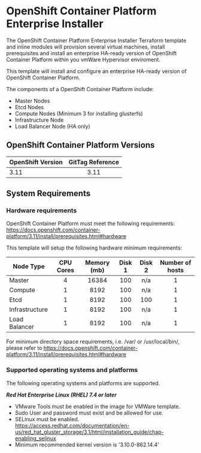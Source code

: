 # OpenShift Container Platform Enterprise Installer
The OpenShift Container Platform Enterprise Installer Terraform template and inline modules will provision several virtual machines, install prerequisites and install an enterprise HA-ready version of OpenShift Container Platform within you vmWare Hypervisor enviroment.

This template will install and configure an enterprise HA-ready version of OpenShift Container Platform.

The components of a OpenShift Container Platform include:

- Master Nodes
- Etcd Nodes
- Compute Nodes (Minimum 3 for installing glusterfs)
- Infrastructure Node
- Load Balancer Node (HA only)

## OpenShift Container Platform Versions

| OpenShift Version | GitTag Reference|
|------|:-------------:|
| 3.11 | 3.11 |

## System Requirements

### Hardware requirements

OpenShift Container Platform must meet the following requirements:
<https://docs.openshift.com/container-platform/3.11/install/prerequisites.html#hardware>

This template will setup the following hardware minimum requirements:

| Node Type | CPU Cores | Memory (mb) | Disk 1 | Disk 2 | Number of hosts |
|------|:-------------:|:----:|:-----:|:-----:|:-----:|
| Master | 4 | 16384 | 100 | n/a | 1 |
| Compute | 1 | 8192 | 100 | n/a | 1 |
| Etcd  | 1 | 8192 | 100 | 100 | 1 |
| Infrastructure | 1 | 8192 | 100 | n/a | 1 |
| Load Balancer | 1 | 8192 | 100 | n/a | 1 |

For minimum directory space requirements, i.e. /var/ or /usr/local/bin/, 
please refer to https://docs.openshift.com/container-platform/3.11/install/prerequisites.html#hardware

### Supported operating systems and platforms

The following operating systems and platforms are supported.

***Red Hat Enterprise Linux (RHEL) 7.4 or later***

- VMware Tools must be enabled in the image for VMWare template.
- Sudo User and password must exist and be allowed for use.
- SELinux must be enabled. 
https://access.redhat.com/documentation/en-us/red_hat_gluster_storage/3.1/html/installation_guide/chap-enabling_selinux
- Minimum recommended kernel version is '3.10.0-862.14.4'
